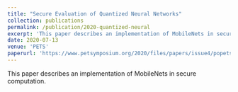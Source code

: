 ```yaml
---
title: "Secure Evaluation of Quantized Neural Networks"
collection: publications
permalink: /publication/2020-quantized-neural
excerpt: 'This paper describes an implementation of MobileNets in secure computation.'
date: 2020-07-13
venue: 'PETS'
paperurl: 'https://www.petsymposium.org/2020/files/papers/issue4/popets-2020-0075.pdf'
---
```

This paper describes an implementation of MobileNets in secure computation.

